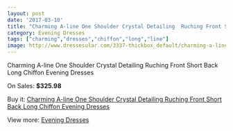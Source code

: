 ```yaml
---
layout: post
date: '2017-03-10'
title: "Charming A-line One Shoulder Crystal Detailing  Ruching Front Short Back Long Chiffon Evening Dresses"
category: Evening Dresses
tags: ["charming","dresses","chiffon","long","line"]
image: http://www.dressesular.com/3337-thickbox_default/charming-a-line-one-shoulder-crystal-detailing-ruching-front-short-back-long-chiffon-evening-dresses.jpg
---
```

Charming A-line One Shoulder Crystal Detailing  Ruching Front Short Back Long Chiffon Evening Dresses

On Sales: **$325.98**
<a href="https://www.dressesular.com/evening-dresses/1210-charming-a-line-one-shoulder-crystal-detailing-ruching-front-short-back-long-chiffon-evening-dresses.html"><amp-img layout="responsive" width="600" height="600" src="//www.dressesular.com/3337-thickbox_default/charming-a-line-one-shoulder-crystal-detailing-ruching-front-short-back-long-chiffon-evening-dresses.jpg" alt="Charming A-line One Shoulder Crystal Detailing  Ruching Front Short Back Long Chiffon Evening Dresses 0" /></a>
<a href="https://www.dressesular.com/evening-dresses/1210-charming-a-line-one-shoulder-crystal-detailing-ruching-front-short-back-long-chiffon-evening-dresses.html"><amp-img layout="responsive" width="600" height="600" src="//www.dressesular.com/3340-thickbox_default/charming-a-line-one-shoulder-crystal-detailing-ruching-front-short-back-long-chiffon-evening-dresses.jpg" alt="Charming A-line One Shoulder Crystal Detailing  Ruching Front Short Back Long Chiffon Evening Dresses 1" /></a>
<a href="https://www.dressesular.com/evening-dresses/1210-charming-a-line-one-shoulder-crystal-detailing-ruching-front-short-back-long-chiffon-evening-dresses.html"><amp-img layout="responsive" width="600" height="600" src="//www.dressesular.com/3339-thickbox_default/charming-a-line-one-shoulder-crystal-detailing-ruching-front-short-back-long-chiffon-evening-dresses.jpg" alt="Charming A-line One Shoulder Crystal Detailing  Ruching Front Short Back Long Chiffon Evening Dresses 2" /></a>
<a href="https://www.dressesular.com/evening-dresses/1210-charming-a-line-one-shoulder-crystal-detailing-ruching-front-short-back-long-chiffon-evening-dresses.html"><amp-img layout="responsive" width="600" height="600" src="//www.dressesular.com/3338-thickbox_default/charming-a-line-one-shoulder-crystal-detailing-ruching-front-short-back-long-chiffon-evening-dresses.jpg" alt="Charming A-line One Shoulder Crystal Detailing  Ruching Front Short Back Long Chiffon Evening Dresses 3" /></a>

Buy it: [Charming A-line One Shoulder Crystal Detailing  Ruching Front Short Back Long Chiffon Evening Dresses](https://www.dressesular.com/evening-dresses/1210-charming-a-line-one-shoulder-crystal-detailing-ruching-front-short-back-long-chiffon-evening-dresses.html "Charming A-line One Shoulder Crystal Detailing  Ruching Front Short Back Long Chiffon Evening Dresses")

View more: [Evening Dresses](https://www.dressesular.com/8-evening-dresses "Evening Dresses")